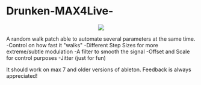 # Drunken-MAX4Live-

<p align="center">
  <img src="https://github.com/Vdevelasco/Drunken-MAX4Live-/assets/24989959/56524aee-c782-48a4-aec4-9eb1c18db7c1" />
  
</p>

A random walk patch able to automate several parameters at the same time.
-Control on how fast it "walks"
-Different Step Sizes for more extreme/subtle modulation
-A filter to smooth the signal
-Offset and Scale for control purposes
-Jitter (just for fun)

It should work on max 7 and older versions of ableton.
Feedback is always appreciated!

